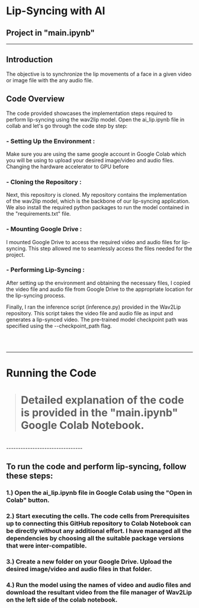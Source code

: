 # Lip-Syncing with AI

## Project in "main.ipynb"

--------------------------------

## Introduction

The objective is to synchronize the lip movements of a face in a given video or image file with the any audio file.


## Code Overview

The code provided showcases the implementation steps required to perform lip-syncing using the wav2lip model. Open the ai_lip.ipynb file in collab and let's go through the code step by step:

### - Setting Up the Environment :

Make sure you are using the same google account in Google Colab which you will be using to upload your desired image/video and audio files. Changing the hardware accelerator to GPU before


### - Cloning the Repository :

Next, this repository is cloned. My repository contains the implementation of the wav2lip model, which is the backbone of our lip-syncing application. We also install the required python packages to run the model contained in the "requirements.txt" file.

### - Mounting Google Drive :

I mounted Google Drive to access the required video and audio files for lip-syncing. This step allowed me to seamlessly access the files needed for the project.

### - Performing Lip-Syncing :

After setting up the environment and obtaining the necessary files, I copied the video file and audio file from Google Drive to the appropriate location for the lip-syncing process.




Finally, I ran the inference script (inference.py) provided in the Wav2Lip repository. This script takes the video file and audio file as input and generates a lip-synced video. The pre-trained model checkpoint path was specified using the --checkpoint_path flag.

<br>
<br>


--------------------

# Running the Code

> # Detailed explanation of the code is provided in the "main.ipynb" Google Colab Notebook.
<br>
--------------------------------

## To run the code and perform lip-syncing, follow these steps:

### 1.) Open the ai_lip.ipynb file in Google Colab using the "Open in Colab" button.



### 2.) Start executing the cells. The code cells from Prerequisites up to connecting this GitHub repository to Colab Notebook can be directly without any additional effort. I have managed all the dependencies by choosing all the suitable package versions that were inter-compatible.


### 3.) Create a new folder on your Google Drive. Upload the desired image/video and audio files in that folder.


### 4.) Run the model using the names of video and audio files and download the resultant video from the file manager of Wav2Lip on the left side of the colab notebook.








